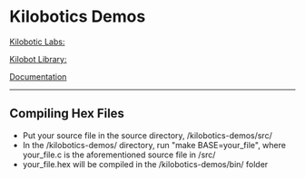 # Kilobotics Demos

[Kilobotic Labs:](https://www.kilobotics.com/labs)

[Kilobot Library:](https://www.kilobotics.com/docs/index.html)

[Documentation](https://www.kilobotics.com/documentation)

---


## Compiling Hex Files

- Put your source file in the source directory, /kilobotics-demos/src/
- In the /kilobotics-demos/ directory, run "make BASE=your_file", where your_file.c is the aforementioned source file in /src/
- your_file.hex will be compiled in the /kilobotics-demos/bin/ folder
